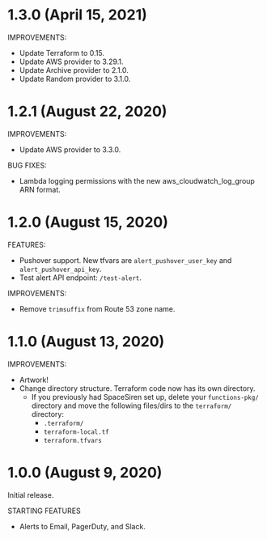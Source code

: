 # 1.3.0 (April 15, 2021)

IMPROVEMENTS:

* Update Terraform to 0.15.
* Update AWS provider to 3.29.1.
* Update Archive provider to 2.1.0.
* Update Random provider to 3.1.0.

# 1.2.1 (August 22, 2020)

IMPROVEMENTS:

* Update AWS provider to 3.3.0.

BUG FIXES:

* Lambda logging permissions with the new aws_cloudwatch_log_group ARN format.

# 1.2.0 (August 15, 2020)

FEATURES:

* Pushover support. New tfvars are `alert_pushover_user_key` and `alert_pushover_api_key`.
* Test alert API endpoint: `/test-alert`.

IMPROVEMENTS:

* Remove `trimsuffix` from Route 53 zone name.

# 1.1.0 (August 13, 2020)

IMPROVEMENTS:

* Artwork!
* Change directory structure. Terraform code now has its own directory.
  * If you previously had SpaceSiren set up, delete your `functions-pkg/`
    directory and move the following files/dirs to the `terraform/` directory:
    * `.terraform/`
    * `terraform-local.tf`
    * `terraform.tfvars`

# 1.0.0 (August 9, 2020)

Initial release.

STARTING FEATURES

* Alerts to Email, PagerDuty, and Slack.
